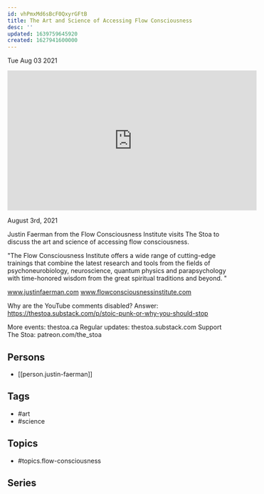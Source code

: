 ```yaml
---
id: vhPmxMd6sBcF0QxyrGFtB
title: The Art and Science of Accessing Flow Consciousness
desc: ''
updated: 1639759645920
created: 1627941600000
---
```





Tue Aug 03 2021

<iframe width="560" height="315" src="https://www.youtube.com/embed/MT4FXml9uVw" title="The Art and Science of Accessing Flow Consciousness w/ Justin Faerman" frameborder="0" allow="accelerometer; autoplay; clipboard-write; encrypted-media; gyroscope; picture-in-picture" allowfullscreen ></iframe>

August 3rd, 2021

Justin Faerman from the Flow Consciousness Institute visits The Stoa to discuss the art and science of accessing flow consciousness.

"The Flow Consciousness Institute offers a wide range of cutting-edge trainings that combine the latest research and tools from the fields of psychoneurobiology, neuroscience, quantum physics and parapsychology with time-honored wisdom from the great spiritual traditions and beyond. "

www.justinfaerman.com
www.flowconsciousnessinstitute.com

Why are the YouTube comments disabled? Answer: https://thestoa.substack.com/p/stoic-punk-or-why-you-should-stop

More events: thestoa.ca 
Regular updates: thestoa.substack.com 
Support The Stoa: patreon.com/the_stoa

## Persons

- [[person.justin-faerman]]

## Tags

- #art
- #science

## Topics

- #topics.flow-consciousness

## Series



